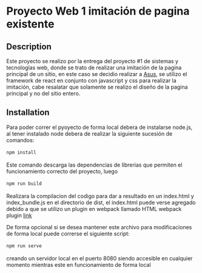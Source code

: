 # Proyecto Web 1 imitación de pagina existente
## Description
Este proyecto se realizo por la entrega del proyecto #1 de sistemas y tecnologías web, donde se trato de realizar una imitación de la pagina principal de un sitio, en este caso se decidio realizar a [Asus](https://www.asus.com/), se utilizo el framework de react en conjunto con javascript y css para realizar la imitación, cabe resalatar que solamente se realizo el diseño de la pagina principal y no del sitio entero.
## Installation
Para poder correr el pyoyecto de forma local debera de instalarse node.js, al tener instalado node debera de realizar la siguiente sucesión de comandos:  
<br/>`npm install`  <br/>  <br/>
Este comando descarga las dependencias de librerias que permiten el funcionamiento correcto del proyecto, luego  
<br/>`npm run build`    
<br/>Realizara la compilacion del codigo para dar a resultado en un index.html y index_bundle.js en el directorio de dist, el index.html puede verse agregado debido a que se utilizo un plugin en webpack llamado HTML webpack plugin [link](https://webpack.js.org/plugins/html-webpack-plugin/)<br/>

De forma opcional si se desea mantener este archivo para modificaciones de forma local puede correrse el siguiente script:  
<br/>`npm run serve`  <br/><br/>
creando un servidor local en el puerto 8080 siendo accesible en cualquier momento mientras este en funcionamiento de forma local
